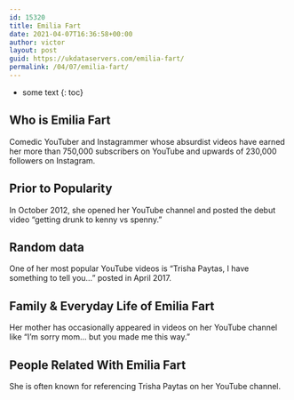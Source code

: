 ```yaml
---
id: 15320
title: Emilia Fart
date: 2021-04-07T16:36:58+00:00
author: victor
layout: post
guid: https://ukdataservers.com/emilia-fart/
permalink: /04/07/emilia-fart/
---
```


* some text
{: toc}


## Who is Emilia Fart



Comedic YouTuber and Instagrammer whose absurdist videos have earned her more than 750,000 subscribers on YouTube and upwards of 230,000 followers on Instagram. 

                
                
                
## Prior to Popularity



In October 2012, she opened her YouTube channel and posted the debut video &#8220;getting drunk to kenny vs spenny.&#8221; 

                
                
                
## Random data



One of her most popular YouTube videos is &#8220;Trisha Paytas, I have something to tell you&#8230;&#8221; posted in April 2017. 

                
                
                
## Family & Everyday Life of Emilia Fart



Her mother has occasionally appeared in videos on her YouTube channel like &#8220;I&#8217;m sorry mom&#8230; but you made me this way.&#8221; 

                
                
                
## People Related With Emilia Fart



She is often known for referencing Trisha Paytas on her YouTube channel. 

                
              
            
          
          
          